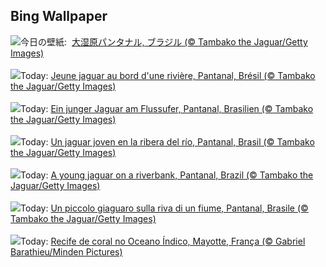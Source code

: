 ## Bing Wallpaper
![](https://www.bing.com/th?id=OHR.YoungJaguar_JA-JP3725468269_UHD.jpg&w=1000)今日の壁紙: &nbsp;[大湿原パンタナル, ブラジル (© Tambako the Jaguar/Getty Images)](https://www.bing.com/th?id=OHR.YoungJaguar_JA-JP3725468269_UHD.jpg)
<br><br/>
![](https://www.bing.com/th?id=OHR.YoungJaguar_FR-FR0618181911_UHD.jpg&w=1000)Today: [Jeune jaguar au bord d'une rivière, Pantanal, Brésil (© Tambako the Jaguar/Getty Images)](https://www.bing.com/th?id=OHR.YoungJaguar_FR-FR0618181911_UHD.jpg)
<br><br/>
![](https://www.bing.com/th?id=OHR.YoungJaguar_DE-DE4250993040_UHD.jpg&w=1000)Today: [Ein junger Jaguar am Flussufer, Pantanal, Brasilien (© Tambako the Jaguar/Getty Images)](https://www.bing.com/th?id=OHR.YoungJaguar_DE-DE4250993040_UHD.jpg)
<br><br/>
![](https://www.bing.com/th?id=OHR.YoungJaguar_ES-ES8430300629_UHD.jpg&w=1000)Today: [Un jaguar joven en la ribera del río, Pantanal, Brasil (© Tambako the Jaguar/Getty Images)](https://www.bing.com/th?id=OHR.YoungJaguar_ES-ES8430300629_UHD.jpg)
<br><br/>
![](https://www.bing.com/th?id=OHR.YoungJaguar_EN-GB7435202533_UHD.jpg&w=1000)Today: [A young jaguar on a riverbank, Pantanal, Brazil (© Tambako the Jaguar/Getty Images)](https://www.bing.com/th?id=OHR.YoungJaguar_EN-GB7435202533_UHD.jpg)
<br><br/>
![](https://www.bing.com/th?id=OHR.YoungJaguar_IT-IT2209911318_UHD.jpg&w=1000)Today: [Un piccolo giaguaro sulla riva di un fiume, Pantanal, Brasile (© Tambako the Jaguar/Getty Images)](https://www.bing.com/th?id=OHR.YoungJaguar_IT-IT2209911318_UHD.jpg)
<br><br/>
![](https://www.bing.com/th?id=OHR.MayotteCoral_PT-BR1070255850_UHD.jpg&w=1000)Today: [Recife de coral no Oceano Índico, Mayotte, França (© Gabriel Barathieu/Minden Pictures)](https://www.bing.com/th?id=OHR.MayotteCoral_PT-BR1070255850_UHD.jpg)
<br><br/>
